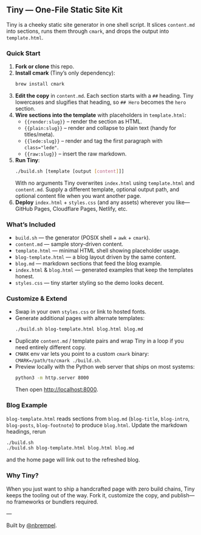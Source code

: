 ## Tiny — One-File Static Site Kit

Tiny is a cheeky static site generator in one shell script. It slices `content.md` into sections, runs them through `cmark`, and drops the output into `template.html`.

### Quick Start

1. **Fork or clone** this repo.
2. **Install cmark** (Tiny’s only dependency):
   ```sh
   brew install cmark
   ```
3. **Edit the copy** in `content.md`. Each section starts with a `##` heading. Tiny lowercases and slugifies that heading, so `## Hero` becomes the `hero` section.
4. **Wire sections into the template** with placeholders in `template.html`:
   - `{{render:slug}}` – render the section as HTML.
   - `{{plain:slug}}` – render and collapse to plain text (handy for titles/meta).
   - `{{lede:slug}}` – render and tag the first paragraph with `class="lede"`.
   - `{{raw:slug}}` – insert the raw markdown.
5. **Run Tiny**:
   ```sh
   ./build.sh [template [output [content]]]
   ```
   With no arguments Tiny overwrites `index.html` using `template.html` and `content.md`. Supply a different template, optional output path, and optional content file when you want another page.
6. **Deploy** `index.html` + `styles.css` (and any assets) wherever you like—GitHub Pages, Cloudflare Pages, Netlify, etc.

### What’s Included

- `build.sh` — the generator (POSIX shell + `awk` + `cmark`).
- `content.md` — sample story-driven content.
- `template.html` — minimal HTML shell showing placeholder usage.
- `blog-template.html` — a blog layout driven by the same content.
- `blog.md` — markdown sections that feed the blog example.
- `index.html` & `blog.html` — generated examples that keep the templates honest.
- `styles.css` — tiny starter styling so the demo looks decent.

### Customize & Extend

- Swap in your own `styles.css` or link to hosted fonts.
- Generate additional pages with alternate templates:
  ```sh
  ./build.sh blog-template.html blog.html blog.md
  ```
- Duplicate `content.md` / template pairs and wrap Tiny in a loop if you need entirely different copy.
- `CMARK` env var lets you point to a custom `cmark` binary: `CMARK=/path/to/cmark ./build.sh`.
- Preview locally with the Python web server that ships on most systems:
  ```sh
  python3 -m http.server 8000
  ```
  Then open <http://localhost:8000>.

### Blog Example

`blog-template.html` reads sections from `blog.md` (`blog-title`, `blog-intro`, `blog-posts`, `blog-footnote`) to produce `blog.html`. Update the markdown headings, rerun
```sh
./build.sh
./build.sh blog-template.html blog.html blog.md
```
and the home page will link out to the refreshed blog.

### Why Tiny?

When you just want to ship a handcrafted page with zero build chains, Tiny keeps the tooling out of the way. Fork it, customize the copy, and publish—no frameworks or bundlers required.

—

Built by [@nbrempel](https://x.com/nbrempel).
